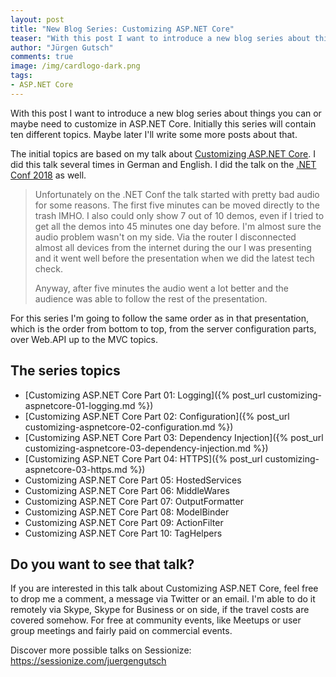 ```yaml
---
layout: post
title: "New Blog Series: Customizing ASP.​NET Core"
teaser: "With this post I want to introduce a new blog series about things you can or maybe may customize in ASP.NET Core. Initially this series will contain ten different topics. Maybe later I'll write some more posts about that. The initial topics are based on my talk about Customizing ASP.NET Core."
author: "Jürgen Gutsch"
comments: true
image: /img/cardlogo-dark.png
tags: 
- ASP.NET Core
---
```


With this post I want to introduce a new blog series about things you can or maybe need to customize in ASP.NET Core. Initially this series will contain ten different topics. Maybe later I'll write some more posts about that.

The initial topics are based on my talk about [Customizing ASP.NET Core](https://sessionize.com/s/juergengutsch/customizing_aspnet_core/19237). I did this talk several times in German and English. I did the talk on the [.NET Conf 2018](https://channel9.msdn.com/Events/dotnetConf/2018/S306) as well. 

> Unfortunately on the .NET Conf the talk started with pretty bad audio for some reasons. The first five minutes can be moved directly to the trash IMHO. I also could only show 7 out of 10 demos, even if I tried to get all the demos into 45 minutes one day before. I'm almost sure the audio problem wasn't on my side. Via the router I disconnected almost all devices from the internet during the our I was presenting  and it went well before the presentation when we did the latest tech check.
>
> Anyway, after five minutes the audio went a lot better and the audience was able to follow the rest of the presentation.

For this series I'm going to follow the same order as in that presentation, which is the order from bottom to top, from the server configuration parts, over Web.API up to the MVC topics.

## The series topics

- [Customizing ASP.NET Core Part 01: Logging]({% post_url customizing-aspnetcore-01-logging.md %})
- [Customizing ASP.NET Core Part 02: Configuration]({% post_url customizing-aspnetcore-02-configuration.md %})
- [Customizing ASP.NET Core Part 03: Dependency Injection]({% post_url customizing-aspnetcore-03-dependency-injection.md %})
- [Customizing ASP.NET Core Part 04: HTTPS]({% post_url customizing-aspnetcore-03-https.md %})
- Customizing ASP.NET Core Part 05: HostedServices
- Customizing ASP.NET Core Part 06: MiddleWares
- Customizing ASP.NET Core Part 07: OutputFormatter
- Customizing ASP.NET Core Part 08: ModelBinder
- Customizing ASP.NET Core Part 09: ActionFilter
- Customizing ASP.NET Core Part 10: TagHelpers

## Do you want to see that talk?

If you are interested in this talk about Customizing ASP.NET Core, feel free to drop me a comment, a message via Twitter or an email. I'm able to do it remotely via Skype, Skype for Business or on side, if the travel costs are covered somehow. For free at community events, like Meetups or user group meetings and fairly paid on commercial events.

Discover more possible talks on Sessionize: https://sessionize.com/juergengutsch